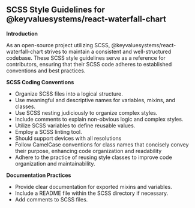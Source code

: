 ## SCSS Style Guidelines for @keyvaluesystems/react-waterfall-chart

**Introduction**

As an open-source project utilizing SCSS, @keyvaluesystems/react-waterfall-chart strives to maintain a consistent and well-structured codebase. These SCSS style guidelines serve as a reference for contributors, ensuring that their SCSS code adheres to established conventions and best practices.

**SCSS Coding Conventions**

- Organize SCSS files into a logical structure.
- Use meaningful and descriptive names for variables, mixins, and classes.
- Use SCSS nesting judiciously to organize complex styles.
- Include comments to explain non-obvious logic and complex styles.
- Utilize SCSS variables to define reusable values.
- Employ a SCSS linting tool.
- Should support devices with all resolutions
- Follow CamelCase conventions for class names that concisely convey their purpose, enhancing code organization and readability
- Adhere to the practice of reusing style classes to improve code organization and maintainability.

**Documentation Practices**

- Provide clear documentation for exported mixins and variables.
- Include a README file within the SCSS directory if necessary.
- Add comments to SCSS files.
